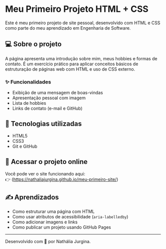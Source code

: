 # Meu Primeiro Projeto HTML + CSS

Este é meu primeiro projeto de site pessoal, desenvolvido com HTML e CSS como parte do meu aprendizado em Engenharia de Software.

## 💻 Sobre o projeto

A página apresenta uma introdução sobre mim, meus hobbies e formas de contato. É um exercício prático para aplicar conceitos básicos de estruturação de páginas web com HTML e uso de CSS externo.

### ✨ Funcionalidades

- Exibição de uma mensagem de boas-vindas
- Apresentação pessoal com imagem
- Lista de hobbies
- Links de contato (e-mail e GitHub)

## 🚀 Tecnologias utilizadas

- HTML5
- CSS3
- Git e GitHub

## 📂 Acessar o projeto online

Você pode ver o site funcionando aqui:  
👉 (https://nathaliajurgina.github.io/meu-primeiro-site/)

## ✍️ Aprendizados

- Como estruturar uma página com HTML 
- Como usar atributos de acessibilidade (`aria-labelledby`)
- Como adicionar imagens e links
- Como publicar um projeto usando GitHub Pages

---

Desenvolvido com 💜 por Nathália Jurgina.
